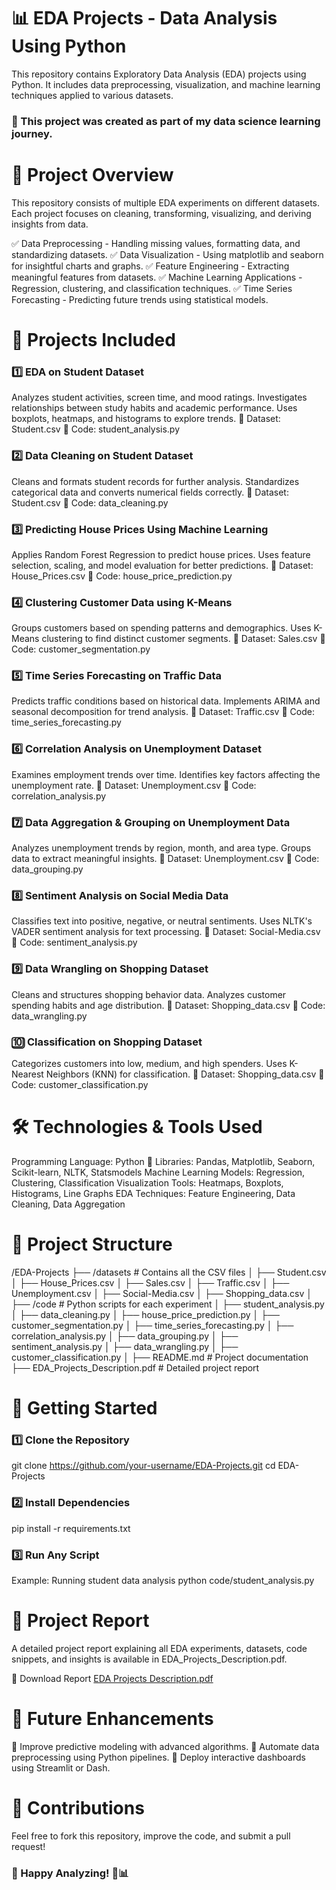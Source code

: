 # 📊 EDA Projects - Data Analysis Using Python
This repository contains Exploratory Data Analysis (EDA) projects using Python. It includes data preprocessing, visualization, and machine learning techniques applied to various datasets.

### 📌 This project was created as part of my data science learning journey.

# 📂 Project Overview
This repository consists of multiple EDA experiments on different datasets. Each project focuses on cleaning, transforming, visualizing, and deriving insights from data.

✅ Data Preprocessing - Handling missing values, formatting data, and standardizing datasets.
✅ Data Visualization - Using matplotlib and seaborn for insightful charts and graphs.
✅ Feature Engineering - Extracting meaningful features from datasets.
✅ Machine Learning Applications - Regression, clustering, and classification techniques.
✅ Time Series Forecasting - Predicting future trends using statistical models.

# 📌 Projects Included
### 1️⃣ EDA on Student Dataset
Analyzes student activities, screen time, and mood ratings.
Investigates relationships between study habits and academic performance.
Uses boxplots, heatmaps, and histograms to explore trends.
  📄 Dataset: Student.csv
  📜 Code: student_analysis.py

### 2️⃣ Data Cleaning on Student Dataset
Cleans and formats student records for further analysis.
Standardizes categorical data and converts numerical fields correctly.
 📄 Dataset: Student.csv
 📜 Code: data_cleaning.py

### 3️⃣ Predicting House Prices Using Machine Learning
Applies Random Forest Regression to predict house prices.
Uses feature selection, scaling, and model evaluation for better predictions.
 📄 Dataset: House_Prices.csv
 📜 Code: house_price_prediction.py

### 4️⃣ Clustering Customer Data using K-Means
Groups customers based on spending patterns and demographics.
Uses K-Means clustering to find distinct customer segments.
 📄 Dataset: Sales.csv
 📜 Code: customer_segmentation.py

### 5️⃣ Time Series Forecasting on Traffic Data
Predicts traffic conditions based on historical data.
Implements ARIMA and seasonal decomposition for trend analysis.
 📄 Dataset: Traffic.csv
 📜 Code: time_series_forecasting.py

### 6️⃣ Correlation Analysis on Unemployment Dataset
Examines employment trends over time.
Identifies key factors affecting the unemployment rate.
   📄 Dataset: Unemployment.csv
  📜 Code: correlation_analysis.py

### 7️⃣ Data Aggregation & Grouping on Unemployment Data
Analyzes unemployment trends by region, month, and area type.
Groups data to extract meaningful insights.
 📄 Dataset: Unemployment.csv
 📜 Code: data_grouping.py

### 8️⃣ Sentiment Analysis on Social Media Data
Classifies text into positive, negative, or neutral sentiments.
Uses NLTK's VADER sentiment analysis for text processing.
 📄 Dataset: Social-Media.csv
 📜 Code: sentiment_analysis.py

### 9️⃣ Data Wrangling on Shopping Dataset
Cleans and structures shopping behavior data.
Analyzes customer spending habits and age distribution.
 📄 Dataset: Shopping_data.csv
 📜 Code: data_wrangling.py

### 🔟 Classification on Shopping Dataset
Categorizes customers into low, medium, and high spenders.
Uses K-Nearest Neighbors (KNN) for classification.
 📄 Dataset: Shopping_data.csv
 📜 Code: customer_classification.py

# 🛠 Technologies & Tools Used
Programming Language: Python 🐍
Libraries: Pandas, Matplotlib, Seaborn, Scikit-learn, NLTK, Statsmodels
Machine Learning Models: Regression, Clustering, Classification
Visualization Tools: Heatmaps, Boxplots, Histograms, Line Graphs
EDA Techniques: Feature Engineering, Data Cleaning, Data Aggregation

# 📂 Project Structure

/EDA-Projects
 ├── /datasets           # Contains all the CSV files
 │   ├── Student.csv
 │   ├── House_Prices.csv
 │   ├── Sales.csv
 │   ├── Traffic.csv
 │   ├── Unemployment.csv
 │   ├── Social-Media.csv
 │   ├── Shopping_data.csv
 │
 ├── /code               # Python scripts for each experiment
 │   ├── student_analysis.py
 │   ├── data_cleaning.py
 │   ├── house_price_prediction.py
 │   ├── customer_segmentation.py
 │   ├── time_series_forecasting.py
 │   ├── correlation_analysis.py
 │   ├── data_grouping.py
 │   ├── sentiment_analysis.py
 │   ├── data_wrangling.py
 │   ├── customer_classification.py
 │
 ├── README.md           # Project documentation
 ├── EDA_Projects_Description.pdf  # Detailed project report
 
# 🔧 Getting Started
### 1️⃣ Clone the Repository
git clone https://github.com/your-username/EDA-Projects.git
cd EDA-Projects
### 2️⃣ Install Dependencies
pip install -r requirements.txt
### 3️⃣ Run Any Script
Example: Running student data analysis
python code/student_analysis.py

# 📜 Project Report
A detailed project report explaining all EDA experiments, datasets, code snippets, and insights is available in EDA_Projects_Description.pdf.

📄 Download Report [EDA Projects Description.pdf](https://github.com/user-attachments/files/18666977/EDA.Projects.Description.pdf)

# 🚀 Future Enhancements
🔹 Improve predictive modeling with advanced algorithms.
🔹 Automate data preprocessing using Python pipelines.
🔹 Deploy interactive dashboards using Streamlit or Dash.

# 🙌 Contributions
Feel free to fork this repository, improve the code, and submit a pull request!

### 🎉 Happy Analyzing! 🚀📊

